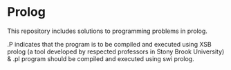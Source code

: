 # Prolog

This repository includes solutions to programming problems
in prolog.

.P indicates that the program is to be compiled and executed
using XSB prolog (a tool developed by respected professors in
Stony Brook University) & .pl program should be compiled and
executed using swi prolog.
